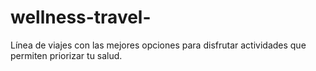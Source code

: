 # wellness-travel-
Línea de viajes con las mejores opciones para disfrutar actividades que permiten priorizar tu salud.

